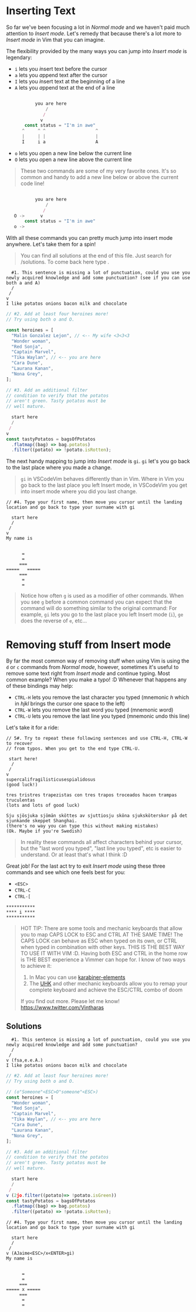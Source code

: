 # Inserting Text

So far we've been focusing a lot in _Normal mode_ and we haven't paid much attention to _Insert mode_. Let's remedy that because there's a lot more to _Insert mode_ in Vim that you can imagine.

The flexibility provided by the many ways you can jump into _Insert mode_ is legendary:

- `i` lets you *i*nsert text before the cursor
- `a` lets you *a*ppend text after the cursor
- `I` lets you *i*nsert text at the beginning of a line
- `A` lets you *a*ppend text at the end of a line

```javascript

           you are here
               /
              /
             v
       const status = "I'm in awe"
      ^     ^ ^                   ^
      |     | |                   |
      I     i a                   A

```

- `o` lets you *o*pen a new line below the current line
- `O` lets you *o*pen a new line above the current line

> These two commands are some of my very favorite ones. It's so common and handy to add a new line below or above the current code line!

```javascript

           you are here
               /
              /
   O ->      v
       const status = "I'm in awe"
   o ->

```

With all these commands you can pretty much jump into insert mode anywhere. Let's take them for a spin!

> You can find all solutions at the end of this file. Just search for /solutions. To come back here type <CTRL-O>.

```
  #1. This sentence is missing a lot of punctuation, could you use you newly acquired knowledge and add some punctuation? (see if you can use both a and A)
  /
 /
v
I like potatos onions bacon milk and chocolate
```

```javascript
// #2. Add at least four heroines more!
// Try using both o and O.

const heroines = [
  "Malin Gonzalez Lejon", // <-- My wife <3<3<3
  "Wonder woman",
  "Red Sonja",
  "Captain Marvel",
  "Tika Waylan", // <-- you are here
  "Cara Dune",
  "Laurana Kanan",
  "Nona Grey",
];
```

```javascript
// #3. Add an additional filter
// condition to verify that the potatos
// aren't green. Tasty potatos must be
// well mature.

  start here
  /
 /
v
const tastyPotatos = bagsOfPotatos
  .flatmap((bag) => bag.potatos)
  .filter((potato) => !potato.isRotten);
```

The next handy mapping to jump into _Insert mode_ is `gi`. `gi` let's you go back to the last place where you made a change.

> `gi` in VSCodeVim behaves differently than in Vim. Where in Vim you go back to the last place you left Insert mode, in VSCodeVim you get into insert mode where you did you last change.

```
// #4. Type your first name, then move you cursor until the landing location and go back to type your surname with gi

  start here
  /
 /
v
My name is


      =
      =
     ===
=====   =====
     ===
      =
      =
```

> Notice how often `g` is used as a modifier of other commands. When you see `g` before a common command you can expect that the command will do something similar to the original command: For example, `gi` lets you go to the last place you left Insert mode (`i`), `ge` does the reverse of `e`, etc...

# Removing stuff from Insert mode

By far the most common way of removing stuff when using Vim is using the `d` or `c` commands from _Normal mode_, however, sometimes it's useful to remove some text right from _Insert mode_ and continue typing. Most common example? When you make a typo! :D Whenever that happens any of these bindings may help:

- `CTRL-H` lets you remove the last character you typed (mnemonic _h_ which in _hjkl_ brings the cursor one space to the left)
- `CTRL-W` lets you remove the last word you typed (mnemonic *w*ord)
- `CTRL-U` lets you remove the last line you typed (mnemonic *u*ndo this line)

Let's take it for a ride:

```
// 5#. Try to repeat these following sentences and use CTRL-H, CTRL-W to recover
// from typos. When you get to the end type CTRL-U.

 start here!
  /
 /
v
supercalifragilisticusespialidosus
(good luck!)

tres tristres trapezistas con tres trapos troceados hacen trampas truculentas
(lots and lots of good luck)

Sju sjösjuka sjömän sköttes av sjuttiosju sköna sjuksköterskor på det sjunkande skeppet Shanghai.
(there's no way you can type this without making mistakes)
(Ok. Maybe if you're Swedish)
```

> In reality these commands all affect characters behind your cursor, but the "last word you typed", "last line you typed", etc is easier to understand. Or at least that's what I think :D

Great job! For the last act try to exit _Insert mode_ using these three commands and see which one feels best for you:

- `<ESC>`
- `CTRL-C`
- `CTRL-[`

```
***********
**** i ****
***********
```

> HOT TIP: There are some tools and mechanic keyboards that allow you to map CAPS LOCK to ESC and CTRL AT THE SAME TIME! The CAPS LOCK can behave as ESC when typed on its own, or CTRL when typed in combination with other keys. THIS IS THE BEST WAY TO USE IT WITH VIM :D. Having both ESC and CTRL in the home row is THE BEST experience a Vimmer can hope for. I know of two ways to achieve it:
>
> 1. In Mac you can use [karabiner-elements](https://karabiner-elements.pqrs.org/)
> 2. The [UHK](https://ultimatehackingkeyboard.com/) and other mechanic keyboards allow you to remap your complete keyboard and achieve the ESC/CTRL combo of doom
>
> If you find out more. Please let me know! https://www.twitter.com/Vintharas

## Solutions

```
  #1. This sentence is missing a lot of punctuation, could you use you newly acquired knowledge and add some punctuation?
  /
 /
v (fsa,e.e.A.)
I like potatos onions bacon milk and chocolate
```

```javascript
// #2. Add at least four heroines more!
// Try using both o and O.

// (o"Someone"<ESC>O"someone"<ESC>)
const heroines = [
  "Wonder woman",
  "Red Sonja",
  "Captain Marvel",
  "Tika Waylan", // <-- you are here
  "Cara Dune",
  "Laurana Kanan",
  "Nona Grey",
];
```

```javascript
// #3. Add an additional filter
// condition to verify that the potatos
// aren't green. Tasty potatos must be
// well mature.

  start here
  /
 /
v (2jo.filter((potato)=> !potato.isGreen))
const tastyPotatos = bagsOfPotatos
  .flatmap((bag) => bag.potatos)
  .filter((potato) => !potato.isRotten);
```

```
// #4. Type your first name, then move you cursor until the landing location and go back to type your surname with gi

  start here
  /
 /
v (AJaime<ESC>/x<ENTER>gi)
My name is


      =
      =
     ===
===== x =====
     ===
      =
      =
```

